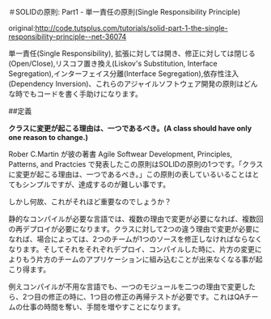 ＃SOLIDの原則: Part1 - 単一責任の原則(Single Responsibility Principle)

original:http://code.tutsplus.com/tutorials/solid-part-1-the-single-responsibility-principle--net-36074

単一責任(Single Responsibility), 拡張に対しては開き、修正に対しては閉じる(Open/Close),リスコフ置き換え(Liskov's Substitution, Interface Segregation),インターフェイス分離(Interface Segregation),依存性注入(Dependency Inversion)、これらのアジャイルソフトウェア開発の原則はどんな時でもコードを書く手助けになります。

##定義

**クラスに変更が起こる理由は、一つであるべき。(A class should have only one reason to change.)**

Rober C.Martin が彼の著書 Agile Softwear Development, Principles, Patterns, and Practcies で発表したこの原則はSOLIDの原則の1つです。「クラスに変更が起こる理由は、一つであるべき。」この原則の表しているいることはとてもシンプルですが、達成するのが難しい事です。

しかし何故、これがそれほど重要なのでしょうか？

静的なコンパイルが必要な言語では、複数の理由で変更が必要になれば、複数回の再デプロイが必要になります。クラスに対して2つの違う理由で変更が必要になれば、場合によっては、2つのチームが1つのソースを修正しなければならなくなります。そしてそれをそれぞれデプロイ、コンパイルした時に、片方の変更によりもう片方のチームのアプリケーションに組み込むことが出来なくなる事が起こり得ます。

例えコンパイルが不用な言語でも、一つのモジュールを二つの理由で変更したら、2つ目の修正の時に、1つ目の修正の再帰テストが必要です。これはQAチームの仕事の時間を奪い、手間を増やすことになります。



